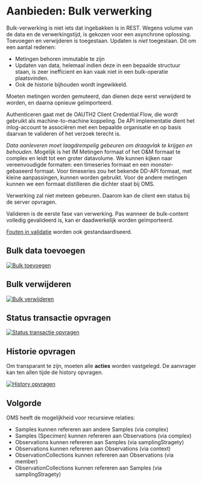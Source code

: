 # Aanbieden: Bulk verwerking

Bulk-verwerking is niet iets dat ingebakken is in REST. Wegens volume van de data en de verwerkingstijd, is gekozen voor een asynchrone oplossing.
Toevoegen en verwijderen is toegestaan.
Updaten is *niet* toegestaan. Dit om een aantal redenen:

- Metingen behoren immutable te zijn
- Updaten van data, helemaal indien deze in een bepaalde structuur staan, is zeer inefficient en kan vaak niet in een bulk-operatie plaatsvinden.
- Ook de historie bijhouden wordt ingewikkeld.

Moeten metingen worden gemuteerd, dan dienen deze eerst verwijderd te worden, en daarna opnieuw ge&iuml;mporteerd.

Authenticeren gaat met de OAUTH2 Client Credential Flow, die wordt gebruikt als machine-to-machine koppeling.
De API implementatie dient het inlog-account te associëren met een bepaalde organisatie en op basis daarvan te valideren of het verzoek terecht is.

*Data aanleveren moet laagdrempelig gebeuren om draagvlak te krijgen en behouden.*
Mogelijk is het IM Metingen formaat of het O&M formaat te complex en leidt tot een groter datavolume.
We kunnen kijken naar vereenvoudigde formaten: een timeseries formaat en een monster-gebaseerd formaat. Voor timeseries zou het bekende DD-API formaat, met kleine aanpassingen, kunnen worden gebruikt. Voor de andere metingen kunnen we een formaat distilleren die dichter staat bij OMS.

Verwerking zal niet meteen gebeuren. Daarom kan de client een status bij de server opvragen.

Valideren is de eerste fase van verwerking. Pas wanneer de bulk-content volledig gevalideerd is, kan er daadwerkelijk worden ge&iuml;mporteerd.

[Fouten in validatie](validatie.md#validatiefouten) worden ook gestandaardiseerd.

## Bulk data toevoegen

[![Bulk toevoegen](https://mermaid.ink/img/pako:eNqNksFqwzAMhl9F-LRB-wI5FLImYz002ZpksJKLZqupaWJ3jlK2lb77vHmFQUmZTuLXr8-GX0chrSIRiZ7eBjKSEo2Nw6424GuPjrXUezQM81aT4Uu9IHcgF_Tgmc5mQYzgdWh3oE1P7nczs0zgdLNlsBs4256x1Yq8CeSfV8LU0wI2giqLq_IhXy3WafI_nCO5ZTIjvPt8dbdIkjS7BotbeAfffVrakQFE09DBITZqhFrmOSzj7AVW6VOVFmVx9asBDGypZ88eYcbzefpYpskNOzQ9StbWTLW6rY2YiI5ch1r5EI_f67XgLXVUi8i3Ct2uFrU5eR8ObIsPI0XEbqCJGPYK-Ry4iDbY9l4lpdm6ZbiKn-OYCB_02tqz5_QFys2-Cw)](https://mermaid.live/edit#pako:eNqNksFqwzAMhl9F-LRB-wI5FLImYz002ZpksJKLZqupaWJ3jlK2lb77vHmFQUmZTuLXr8-GX0chrSIRiZ7eBjKSEo2Nw6424GuPjrXUezQM81aT4Uu9IHcgF_Tgmc5mQYzgdWh3oE1P7nczs0zgdLNlsBs4256x1Yq8CeSfV8LU0wI2giqLq_IhXy3WafI_nCO5ZTIjvPt8dbdIkjS7BotbeAfffVrakQFE09DBITZqhFrmOSzj7AVW6VOVFmVx9asBDGypZ88eYcbzefpYpskNOzQ9StbWTLW6rY2YiI5ch1r5EI_f67XgLXVUi8i3Ct2uFrU5eR8ObIsPI0XEbqCJGPYK-Ry4iDbY9l4lpdm6ZbiKn-OYCB_02tqz5_QFys2-Cw)

## Bulk verwijderen

[![Bulk verwijderen](https://mermaid.ink/img/pako:eNqNk91uwjAMhV_FyhWT4AV6gVRo0dBEu0HZNNQbk5iS0SYsTdkP4t2X0lXaNFGWq8g5-U5sx0fGtSDmsZJeK1KcAomZwSJV4NYejZVc7lFZGOeSlP0bX5A5kGnijWYwHDZBD9ZVvgO3e5MvggypRhZpS2BktrWgN9BqHzGXgshY4D-smlOHbNgeLCN_mdzG8-kqDP6HM8S3tvX-w5vE89E0CMKoC-bn8F7n8alpRwoQVUYHg5iJC9QkjmHmR89d0Fita5oAa1CVyK3UaiDFxbzvovip85VJyyGQCta0RSUolyq78kiYhw_LcJEsuuATXbki1uBDXVl0LhewIz9oiT1Xpu8-CAJ3CaEgC5sz6-Zq-2oTKCvOqTzo_IKdPx6H90kY9H6X0dFZnxVkCpTCffBjfT1ldksFpcxzW4Fml7JUnZwOK6sXH4ozz5qK-qzaO_N2GJi3wbx0URLSajNrJuY8OH3mhmCldas5fQGyUR4F)](https://mermaid.live/edit#pako:eNqNk91uwjAMhV_FyhWT4AV6gVRo0dBEu0HZNNQbk5iS0SYsTdkP4t2X0lXaNFGWq8g5-U5sx0fGtSDmsZJeK1KcAomZwSJV4NYejZVc7lFZGOeSlP0bX5A5kGnijWYwHDZBD9ZVvgO3e5MvggypRhZpS2BktrWgN9BqHzGXgshY4D-smlOHbNgeLCN_mdzG8-kqDP6HM8S3tvX-w5vE89E0CMKoC-bn8F7n8alpRwoQVUYHg5iJC9QkjmHmR89d0Fita5oAa1CVyK3UaiDFxbzvovip85VJyyGQCta0RSUolyq78kiYhw_LcJEsuuATXbki1uBDXVl0LhewIz9oiT1Xpu8-CAJ3CaEgC5sz6-Zq-2oTKCvOqTzo_IKdPx6H90kY9H6X0dFZnxVkCpTCffBjfT1ldksFpcxzW4Fml7JUnZwOK6sXH4ozz5qK-qzaO_N2GJi3wbx0URLSajNrJuY8OH3mhmCldas5fQGyUR4F)

## Status transactie opvragen

[![Status transactie opvragen](https://mermaid.ink/img/pako:eNqNk8FuwjAMhl_FymmT4AV6QCoraAjRarRsGurFJKaNaJMuTdE2xLsvpas0bSosp8ixv9927BPjWhDzWE1vDSlOgcTMYJkqcKdCYyWXFSoLD4UkZf_aYzJHMp298xlPJp3Rg9qibWrQ1dFgRgruSrJgDaoauZVajaW470JDbQmMzHILeg99_DMWUhAZC_yHfPfqZDo9Dzahv0keo_ViOwv-hzPEc0tqgDeP1tNFEMzCazC_gHdwt09NB1caosrIlYmZGKAmUQQrP3y9Bo3UrqWJX00arHsZRi9Xs0x6DoFUsKMclaBCquxGkrCePW1mcRJfg89145rYgo9tZ9GpDGCnftAT71ybvv9BELgghHYq9hfW7WloRaBuOKf6qIsBuWiZKjZiJZkSpXDjfWodU2ZzKillnrsKNIeUpers_LCxOv5QnHnWNDRiTeVk-lVg3h6L2llJSKvNqtuXy9qMmFuBrda9z_kLygEdnw)](https://mermaid.live/edit#pako:eNqNk8FuwjAMhl_FymmT4AV6QCoraAjRarRsGurFJKaNaJMuTdE2xLsvpas0bSosp8ixv9927BPjWhDzWE1vDSlOgcTMYJkqcKdCYyWXFSoLD4UkZf_aYzJHMp298xlPJp3Rg9qibWrQ1dFgRgruSrJgDaoauZVajaW470JDbQmMzHILeg99_DMWUhAZC_yHfPfqZDo9Dzahv0keo_ViOwv-hzPEc0tqgDeP1tNFEMzCazC_gHdwt09NB1caosrIlYmZGKAmUQQrP3y9Bo3UrqWJX00arHsZRi9Xs0x6DoFUsKMclaBCquxGkrCePW1mcRJfg89145rYgo9tZ9GpDGCnftAT71ybvv9BELgghHYq9hfW7WloRaBuOKf6qIsBuWiZKjZiJZkSpXDjfWodU2ZzKillnrsKNIeUpers_LCxOv5QnHnWNDRiTeVk-lVg3h6L2llJSKvNqtuXy9qMmFuBrda9z_kLygEdnw)

## Historie opvragen

Om transparant te zijn, moeten alle __acties__ worden vastgelegd. De aanvrager kan ten allen tijde de history opvragen.

[![History opvragen](https://mermaid.ink/img/pako:eNqNkt1KxDAQhV9lyJVC9wV6sVBtxUW2xf4ILrkZmtk2bpvUNF3UZd_daCgo0sVcDWdOviE5c2K1FsRCNtLrRKqmWGJjsOcK3BnQWFnLAZWF206Ssn_1gsyRjNe9Z7VeezGEVo5WG0m-nWpLYGTTWtB7mD1P2ElBZCzUP0b4rkN5ZghVGlXlfZZvdkn8P5yhurWkFnh3WX6zieMkvQSLOngDV31oOpACRNXQ0SA2YoFaZhlso_QZ8uSxSoqyuETPhhY7h51_adXJl3Hp_dnD1W_fNVcsYD2ZHqVwCZ6-LnJmW-qJs9CVAs2BM67OzoeT1cW7qllozUQBmwaBdk6bhXvsRqeSkG7C1q_E92YEzKW803r2nD8BATa9xg)](https://mermaid.live/edit#pako:eNqNkt1KxDAQhV9lyJVC9wV6sVBtxUW2xf4ILrkZmtk2bpvUNF3UZd_daCgo0sVcDWdOviE5c2K1FsRCNtLrRKqmWGJjsOcK3BnQWFnLAZWF206Ssn_1gsyRjNe9Z7VeezGEVo5WG0m-nWpLYGTTWtB7mD1P2ElBZCzUP0b4rkN5ZghVGlXlfZZvdkn8P5yhurWkFnh3WX6zieMkvQSLOngDV31oOpACRNXQ0SA2YoFaZhlso_QZ8uSxSoqyuETPhhY7h51_adXJl3Hp_dnD1W_fNVcsYD2ZHqVwCZ6-LnJmW-qJs9CVAs2BM67OzoeT1cW7qllozUQBmwaBdk6bhXvsRqeSkG7C1q_E92YEzKW803r2nD8BATa9xg)

## Volgorde

OMS heeft de mogelijkheid voor recursieve relaties:

- Samples kunnen refereren aan andere Samples (via complex)
- Samples (Specimen) kunnen refereren aan Observations (via complex)
- Observations kunnen refereren aan Samples (via samplingStragety)
- Observations kunnen refereren aan Observations (via context)
- ObservationCollections kunnen refereren aan Observations (via member)
- ObservationCollections kunnen refereren aan Samples (via samplingStragety)
